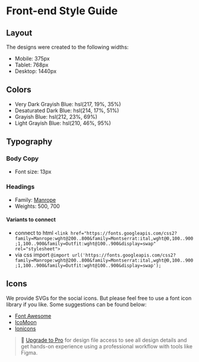 # Front-end Style Guide

## Layout

The designs were created to the following widths:

- Mobile: 375px
- Tablet: 768px
- Desktop: 1440px

## Colors

- Very Dark Grayish Blue: hsl(217, 19%, 35%)
- Desaturated Dark Blue: hsl(214, 17%, 51%)
- Grayish Blue: hsl(212, 23%, 69%)
- Light Grayish Blue: hsl(210, 46%, 95%)

## Typography

### Body Copy

- Font size: 13px

### Headings

- Family: [Manrope](https://fonts.google.com/specimen/Manrope)
- Weights: 500, 700
#### Variants to connect
- connect to html ```<link href="https://fonts.googleapis.com/css2?family=Manrope:wght@200..800&family=Montserrat:ital,wght@0,100..900;1,100..900&family=Outfit:wght@100..900&display=swap" rel="stylesheet">```
- via css import ```@import url('https://fonts.googleapis.com/css2?family=Manrope:wght@200..800&family=Montserrat:ital,wght@0,100..900;1,100..900&family=Outfit:wght@100..900&display=swap');```

## Icons

We provide SVGs for the social icons. But please feel free to use a font icon library if you like. Some suggestions can be found below:

- [Font Awesome](https://fontawesome.com)
- [IcoMoon](https://icomoon.io)
- [Ionicons](https://ionicons.com)

> 💎 [Upgrade to Pro](https://www.frontendmentor.io/pro?ref=style-guide) for design file access to see all design details and get hands-on experience using a professional workflow with tools like Figma.
